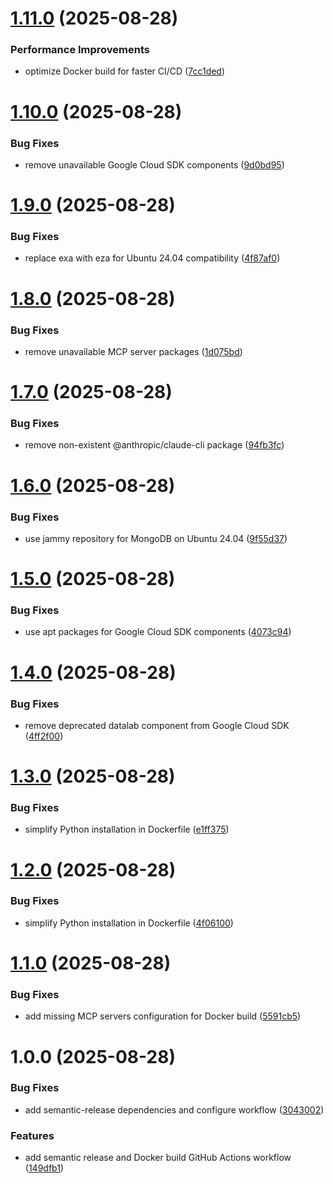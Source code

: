 # [1.11.0](https://github.com/liamhelmer/claude-flow-dagger/compare/v1.10.0...v1.11.0) (2025-08-28)


### Performance Improvements

* optimize Docker build for faster CI/CD ([7cc1ded](https://github.com/liamhelmer/claude-flow-dagger/commit/7cc1ded4a365e16c1368a242742d18674954307f))

# [1.10.0](https://github.com/liamhelmer/claude-flow-dagger/compare/v1.9.0...v1.10.0) (2025-08-28)


### Bug Fixes

* remove unavailable Google Cloud SDK components ([9d0bd95](https://github.com/liamhelmer/claude-flow-dagger/commit/9d0bd959b8aa338935a1a154bc1ae9c01eeffc06))

# [1.9.0](https://github.com/liamhelmer/claude-flow-dagger/compare/v1.8.0...v1.9.0) (2025-08-28)


### Bug Fixes

* replace exa with eza for Ubuntu 24.04 compatibility ([4f87af0](https://github.com/liamhelmer/claude-flow-dagger/commit/4f87af0d4b3af71eb411b111f334cf599244fcab))

# [1.8.0](https://github.com/liamhelmer/claude-flow-dagger/compare/v1.7.0...v1.8.0) (2025-08-28)


### Bug Fixes

* remove unavailable MCP server packages ([1d075bd](https://github.com/liamhelmer/claude-flow-dagger/commit/1d075bdf2af94a86183b72571b50999c1105201a))

# [1.7.0](https://github.com/liamhelmer/claude-flow-dagger/compare/v1.6.0...v1.7.0) (2025-08-28)


### Bug Fixes

* remove non-existent @anthropic/claude-cli package ([94fb3fc](https://github.com/liamhelmer/claude-flow-dagger/commit/94fb3fcb073fffc6ce05fd9171b01943fab2f8b7))

# [1.6.0](https://github.com/liamhelmer/claude-flow-dagger/compare/v1.5.0...v1.6.0) (2025-08-28)


### Bug Fixes

* use jammy repository for MongoDB on Ubuntu 24.04 ([9f55d37](https://github.com/liamhelmer/claude-flow-dagger/commit/9f55d3744daded962a0c3285eb7a3c509406e027))

# [1.5.0](https://github.com/liamhelmer/claude-flow-dagger/compare/v1.4.0...v1.5.0) (2025-08-28)


### Bug Fixes

* use apt packages for Google Cloud SDK components ([4073c94](https://github.com/liamhelmer/claude-flow-dagger/commit/4073c9420b7a871eaccbb53329317dee435cb453))

# [1.4.0](https://github.com/liamhelmer/claude-flow-dagger/compare/v1.3.0...v1.4.0) (2025-08-28)


### Bug Fixes

* remove deprecated datalab component from Google Cloud SDK ([4ff2f00](https://github.com/liamhelmer/claude-flow-dagger/commit/4ff2f00f351045b16ee386cf7435833bc1975203))

# [1.3.0](https://github.com/liamhelmer/claude-flow-dagger/compare/v1.2.0...v1.3.0) (2025-08-28)


### Bug Fixes

* simplify Python installation in Dockerfile ([e1ff375](https://github.com/liamhelmer/claude-flow-dagger/commit/e1ff37595088437867fa5e02c132160639b3eca8))

# [1.2.0](https://github.com/liamhelmer/claude-flow-dagger/compare/v1.1.0...v1.2.0) (2025-08-28)


### Bug Fixes

* simplify Python installation in Dockerfile ([4f06100](https://github.com/liamhelmer/claude-flow-dagger/commit/4f06100d9e55841e4bd87141d21b8d360581f50c))

# [1.1.0](https://github.com/liamhelmer/claude-flow-dagger/compare/v1.0.0...v1.1.0) (2025-08-28)


### Bug Fixes

* add missing MCP servers configuration for Docker build ([5591cb5](https://github.com/liamhelmer/claude-flow-dagger/commit/5591cb5a3cb697d2b54753b0824f8ab969c3b0bd))

# 1.0.0 (2025-08-28)


### Bug Fixes

* add semantic-release dependencies and configure workflow ([3043002](https://github.com/liamhelmer/claude-flow-dagger/commit/304300279068e5c949627581d9a4317599191a82))


### Features

* add semantic release and Docker build GitHub Actions workflow ([149dfb1](https://github.com/liamhelmer/claude-flow-dagger/commit/149dfb18b1bd7933135c67d2c0574e1a5b783157))
